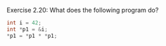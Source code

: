 Exercise 2.20: What does the following program do?<br />
```c++
int i = 42;
int *p1 = &i;
*p1 = *p1 * *p1;
```
